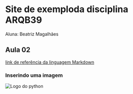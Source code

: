 # Site de exemploda disciplina ARQB39

Aluna: Beatriz Magalhães

## Aula 02 

[link de referência da linguagem Markdown](https://www.markdownguide.org/)

### Inserindo uma imagem

![Logo do python](https://img2.gratispng.com/20180715/uwc/kisspng-python-django-scikit-learn-javascript-programming-support-vector-machine-5b4bda1d9d21d6.4676602015316976936436.jpg)
